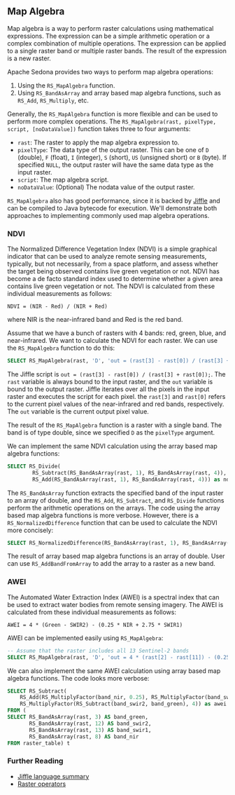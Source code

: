 ## Map Algebra

Map algebra is a way to perform raster calculations using mathematical expressions. The expression can be a simple arithmetic operation or a complex combination of multiple operations. The expression can be applied to a single raster band or multiple raster bands. The result of the expression is a new raster.

Apache Sedona provides two ways to perform map algebra operations:

1. Using the `RS_MapAlgebra` function.
2. Using `RS_BandAsArray` and array based map algebra functions, such as `RS_Add`, `RS_Multiply`, etc.

Generally, the `RS_MapAlgebra` function is more flexible and can be used to perform more complex operations. The `RS_MapAlgebra(rast, pixelType, script, [noDataValue])` function takes three to four arguments:

* `rast`: The raster to apply the map algebra expression to.
* `pixelType`: The data type of the output raster. This can be one of `D` (double), `F` (float), `I` (integer), `S` (short), `US` (unsigned short) or `B` (byte). If specified `NULL`, the output raster will have the same data type as the input raster.
* `script`: The map algebra script.
* `noDataValue`: (Optional) The nodata value of the output raster.

`RS_MapAlgebra` also has good performance, since it is backed by [Jiffle](https://github.com/geosolutions-it/jai-ext/wiki/Jiffle) and can be compiled to Java bytecode for
execution. We'll demonstrate both approaches to implementing commonly used map algebra operations.

### NDVI

The Normalized Difference Vegetation Index (NDVI) is a simple graphical indicator that can be used to analyze remote sensing measurements, typically, but not necessarily, from a space platform, and assess whether the target being observed contains live green vegetation or not. NDVI has become a de facto standard index used to determine whether a given area contains live green vegetation or not. The NDVI is calculated from these individual measurements as follows:

```
NDVI = (NIR - Red) / (NIR + Red)
```

where NIR is the near-infrared band and Red is the red band.

Assume that we have a bunch of rasters with 4 bands: red, green, blue, and near-infrared. We want to calculate the NDVI for each raster. We can use the `RS_MapAlgebra` function to do this:

```sql
SELECT RS_MapAlgebra(rast, 'D', 'out = (rast[3] - rast[0]) / (rast[3] + rast[0]);') as ndvi FROM raster_table
```

The Jiffle script is `out = (rast[3] - rast[0]) / (rast[3] + rast[0]);`. The `rast` variable is always bound to the input raster, and
the `out` variable is bound to the output raster. Jiffle iterates over all the pixels in the input raster and executes the script for each pixel. the `rast[3]` and `rast[0]`
refers to the current pixel values of the near-infrared and red bands, respectively. The `out` variable is the current output pixel value.

The result of the `RS_MapAlgebra` function is a raster with a single band. The band is of type double, since we specified `D` as the `pixelType` argument.

We can implement the same NDVI calculation using the array based map algebra functions:

```sql
SELECT RS_Divide(
        RS_Subtract(RS_BandAsArray(rast, 1), RS_BandAsArray(rast, 4)),
        RS_Add(RS_BandAsArray(rast, 1), RS_BandAsArray(rast, 4))) as ndvi FROM raster_table
```

The `RS_BandAsArray` function extracts the specified band of the input raster to an array of double, and the `RS_Add`, `RS_Subtract`, and `RS_Divide` functions perform the arithmetic operations on the arrays. The code using the array based map algebra functions is more verbose. However, there is a `RS_NormalizedDifference` function that can be used to calculate the NDVI more concisely:

```sql
SELECT RS_NormalizedDifference(RS_BandAsArray(rast, 1), RS_BandAsArray(rast, 4)) as ndvi FROM raster_table
```

The result of array based map algebra functions is an array of double. User can use `RS_AddBandFromArray` to add the array to a raster as a new band.

### AWEI

The Automated Water Extraction Index (AWEI) is a spectral index that can be used to extract water bodies from remote sensing imagery. The AWEI is calculated from these individual measurements as follows:

```
AWEI = 4 * (Green - SWIR2) - (0.25 * NIR + 2.75 * SWIR1)
```

AWEI can be implemented easily using `RS_MapAlgebra`:

```sql
-- Assume that the raster includes all 13 Sentinel-2 bands
SELECT RS_MapAlgebra(rast, 'D', 'out = 4 * (rast[2] - rast[11]) - (0.25 * rast[7] + 2.75 * rast[12]);') as awei FROM raster_table
```

We can also implement the same AWEI calculation using array based map algebra functions. The code looks more verbose:

```sql
SELECT RS_Subtract(
    RS_Add(RS_MultiplyFactor(band_nir, 0.25), RS_MultiplyFactor(band_swir1, 2.75)),
    RS_MultiplyFactor(RS_Subtract(band_swir2, band_green), 4)) as awei
FROM (
SELECT RS_BandAsArray(rast, 3) AS band_green,
       RS_BandAsArray(rast, 12) AS band_swir2,
       RS_BandAsArray(rast, 13) AS band_swir1,
       RS_BandAsArray(rast, 8) AS band_nir
FROM raster_table) t
```

### Further Reading

* [Jiffle language summary](https://github.com/geosolutions-it/jai-ext/wiki/Jiffle---language-summary)
* [Raster operators](../Raster-operators/)

